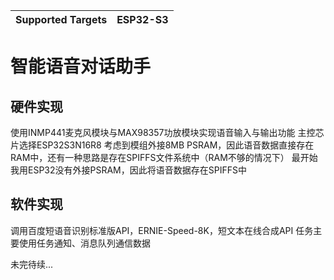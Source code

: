 | Supported Targets | ESP32-S3 |
| ----------------- | -------- |

# 智能语音对话助手

## 硬件实现
使用INMP441麦克风模块与MAX98357功放模块实现语音输入与输出功能
主控芯片选择ESP32S3N16R8
考虑到模组外接8MB PSRAM，因此语音数据直接存在RAM中，还有一种思路是存在SPIFFS文件系统中（RAM不够的情况下）
最开始我用ESP32没有外接PSRAM，因此将语音数据存在SPIFFS中

## 软件实现
调用百度短语音识别标准版API，ERNIE-Speed-8K，短文本在线合成API
任务主要使用任务通知、消息队列通信数据

未完待续...

